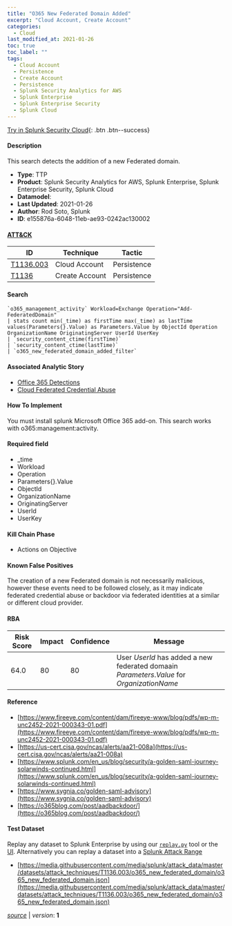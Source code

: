 ```yaml
---
title: "O365 New Federated Domain Added"
excerpt: "Cloud Account, Create Account"
categories:
  - Cloud
last_modified_at: 2021-01-26
toc: true
toc_label: ""
tags:
  - Cloud Account
  - Persistence
  - Create Account
  - Persistence
  - Splunk Security Analytics for AWS
  - Splunk Enterprise
  - Splunk Enterprise Security
  - Splunk Cloud
---
```




[Try in Splunk Security Cloud](https://www.splunk.com/en_us/cyber-security.html){: .btn .btn--success}

#### Description

This search detects the addition of a new Federated domain.

- **Type**: TTP
- **Product**: Splunk Security Analytics for AWS, Splunk Enterprise, Splunk Enterprise Security, Splunk Cloud
- **Datamodel**: 
- **Last Updated**: 2021-01-26
- **Author**: Rod Soto, Splunk
- **ID**: e155876a-6048-11eb-ae93-0242ac130002


#### [ATT&CK](https://attack.mitre.org/)

| ID          | Technique   | Tactic      |
| ----------- | ----------- | ----------- |
| [T1136.003](https://attack.mitre.org/techniques/T1136/003/) | Cloud Account | Persistence |
| [T1136](https://attack.mitre.org/techniques/T1136/) | Create Account | Persistence |

#### Search

```
`o365_management_activity` Workload=Exchange Operation="Add-FederatedDomain" 
| stats count min(_time) as firstTime max(_time) as lastTime values(Parameters{}.Value) as Parameters.Value by ObjectId Operation OrganizationName OriginatingServer UserId UserKey 
| `security_content_ctime(firstTime)` 
| `security_content_ctime(lastTime)` 
| `o365_new_federated_domain_added_filter`
```

#### Associated Analytic Story
* [Office 365 Detections](/stories/office_365_detections)
* [Cloud Federated Credential Abuse](/stories/cloud_federated_credential_abuse)


#### How To Implement
You must install splunk Microsoft Office 365 add-on. This search works with o365:management:activity.

#### Required field
* _time
* Workload
* Operation
* Parameters{}.Value
* ObjectId
* OrganizationName
* OriginatingServer
* UserId
* UserKey


#### Kill Chain Phase
* Actions on Objective


#### Known False Positives
The creation of a new Federated domain is not necessarily malicious, however these events need to be followed closely, as it may indicate federated credential abuse or backdoor via federated identities at a similar or different cloud provider.


#### RBA

| Risk Score  | Impact      | Confidence   | Message      |
| ----------- | ----------- |--------------|--------------|
| 64.0 | 80 | 80 | User $UserId$ has added a new federated domaain $Parameters.Value$ for $OrganizationName$ |




#### Reference

* [https://www.fireeye.com/content/dam/fireeye-www/blog/pdfs/wp-m-unc2452-2021-000343-01.pdf](https://www.fireeye.com/content/dam/fireeye-www/blog/pdfs/wp-m-unc2452-2021-000343-01.pdf)
* [https://us-cert.cisa.gov/ncas/alerts/aa21-008a](https://us-cert.cisa.gov/ncas/alerts/aa21-008a)
* [https://www.splunk.com/en_us/blog/security/a-golden-saml-journey-solarwinds-continued.html](https://www.splunk.com/en_us/blog/security/a-golden-saml-journey-solarwinds-continued.html)
* [https://www.sygnia.co/golden-saml-advisory](https://www.sygnia.co/golden-saml-advisory)
* [https://o365blog.com/post/aadbackdoor/](https://o365blog.com/post/aadbackdoor/)



#### Test Dataset
Replay any dataset to Splunk Enterprise by using our [`replay.py`](https://github.com/splunk/attack_data#using-replaypy) tool or the [UI](https://github.com/splunk/attack_data#using-ui).
Alternatively you can replay a dataset into a [Splunk Attack Range](https://github.com/splunk/attack_range#replay-dumps-into-attack-range-splunk-server)

* [https://media.githubusercontent.com/media/splunk/attack_data/master/datasets/attack_techniques/T1136.003/o365_new_federated_domain/o365_new_federated_domain.json](https://media.githubusercontent.com/media/splunk/attack_data/master/datasets/attack_techniques/T1136.003/o365_new_federated_domain/o365_new_federated_domain.json)


[*source*](https://github.com/splunk/security_content/tree/develop/detections/cloud/o365_new_federated_domain_added.yml) \| *version*: **1**